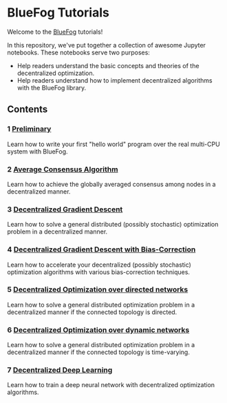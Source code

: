 # BlueFog Tutorials

Welcome to the [BlueFog](https://github.com/Bluefog-Lib/bluefog) tutorials!

In this repository, we've put together a collection of awesome Jupyter notebooks. These notebooks serve two purposes:

- Help readers understand the basic concepts and theories of the decentralized optimization.
- Help readers understand how to implement decentralized algorithms with the BlueFog library.

## Contents

### 1 [Preliminary](https://github.com/Bluefog-Lib/bluefog-tutorial/tree/master/Section%201)

Learn how to write your first "hello world" program over the real multi-CPU system with BlueFog.

### 2 [Average Consensus Algorithm](https://github.com/Bluefog-Lib/bluefog-tutorial/tree/master/Section%202)

Learn how to achieve the globally averaged consensus among nodes in a decentralized manner.

### 3 [Decentralized Gradient Descent](https://github.com/Bluefog-Lib/bluefog-tutorial/tree/master/Section%203)

Learn how to solve a general distributed (possibly stochastic) optimization problem in a decentralized manner.

### 4 [Decentralized Gradient Descent with Bias-Correction](https://github.com/Bluefog-Lib/bluefog-tutorial/tree/master/Section%204)

Learn how to accelerate your decentralized (possibly stochastic) optimization algorithms with various bias-correction techniques.

### 5 [Decentralized Optimization over directed networks](https://github.com/Bluefog-Lib/bluefog-tutorial/tree/master/Section%205)

Learn how to solve a general distributed optimization problem in a decentralized manner if the connected topology is directed. 

### 6 [Decentralized Optimization over dynamic networks](https://github.com/Bluefog-Lib/bluefog-tutorial/tree/master/Section%206)

Learn how to solve a general distributed optimization problem in a decentralized manner if the connected topology is time-varying.

### 7 [Decentralized Deep Learning](https://github.com/Bluefog-Lib/bluefog-tutorial/tree/master/Section%207)

Learn how to train a deep neural network with decentralized optimization algorithms.

